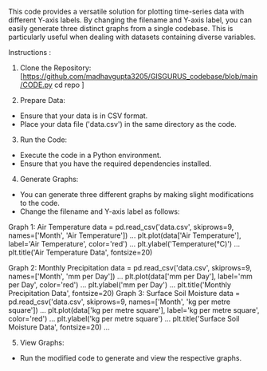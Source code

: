 This code provides a versatile solution for plotting time-series data with different Y-axis labels. By changing the filename and Y-axis label, you can easily generate three distinct graphs from a single codebase. This is particularly useful when dealing with datasets containing diverse variables.

Instructions :

1. Clone the Repository:
[https://github.com/madhavgupta3205/GISGURUS_codebase/blob/main/CODE.py
cd repo ]


2. Prepare Data:
- Ensure that your data is in CSV format.
- Place your data file ('data.csv') in the same directory as the code.


3. Run the Code:
- Execute the code in a Python environment.
- Ensure that you have the required dependencies installed.

4. Generate Graphs:
- You can generate three different graphs by making slight modifications to the code.
- Change the filename and Y-axis label as follows:


Graph 1: Air Temperature
data = pd.read_csv('data.csv', skiprows=9, names=['Month', 'Air Temperature'])
...
plt.plot(data['Air Temperature'], label='Air Temperature', color='red')
...
plt.ylabel('Temperature(°C)')
...
plt.title('Air Temperature Data', fontsize=20)

Graph 2: Monthly Precipitation
data = pd.read_csv('data.csv', skiprows=9, names=['Month', 'mm per Day'])
...
plt.plot(data['mm per Day'], label='mm per Day', color='red')
...
plt.ylabel('mm per Day')
...
plt.title('Monthly Precipitation Data', fontsize=20)
Graph 3: Surface Soil Moisture
data = pd.read_csv('data.csv', skiprows=9, names=['Month', 'kg per metre square'])
...
plt.plot(data['kg per metre square'], label='kg per metre square', color='red')
...
plt.ylabel('kg per metre square')
...
plt.title('Surface Soil Moisture Data', fontsize=20)
...

5. View Graphs:
- Run the modified code to generate and view the respective graphs.
